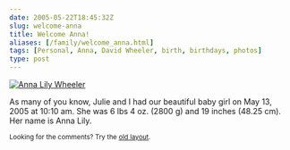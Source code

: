```yaml
--- 
date: 2005-05-22T18:45:32Z
slug: welcome-anna
title: Welcome Anna!
aliases: [/family/welcome_anna.html]
tags: [Personal, Anna, David Wheeler, birth, birthdays, photos]
type: post
---
```


<a href="https://www.flickr.com/photos/theory/sets/366828/" title="See Anna's first week of life on Flickr"><img src="https://farm1.staticflickr.com/14/15190646_0fa044eda0_o.jpg" alt="Anna Lily Wheeler" /></a>

<p>As many of you know, Julie and I had our beautiful baby girl on May 13, 2005 at 10:10 am. She was 6 lbs 4 oz. (2800 g) and 19 inches (48.25 cm). Her name is Anna Lily.</p>

<p class="past"><small>Looking for the comments? Try the <a rel="nofollow" href="//past.justatheory.com/family/welcome_anna.html">old layout</a>.</small></p>


